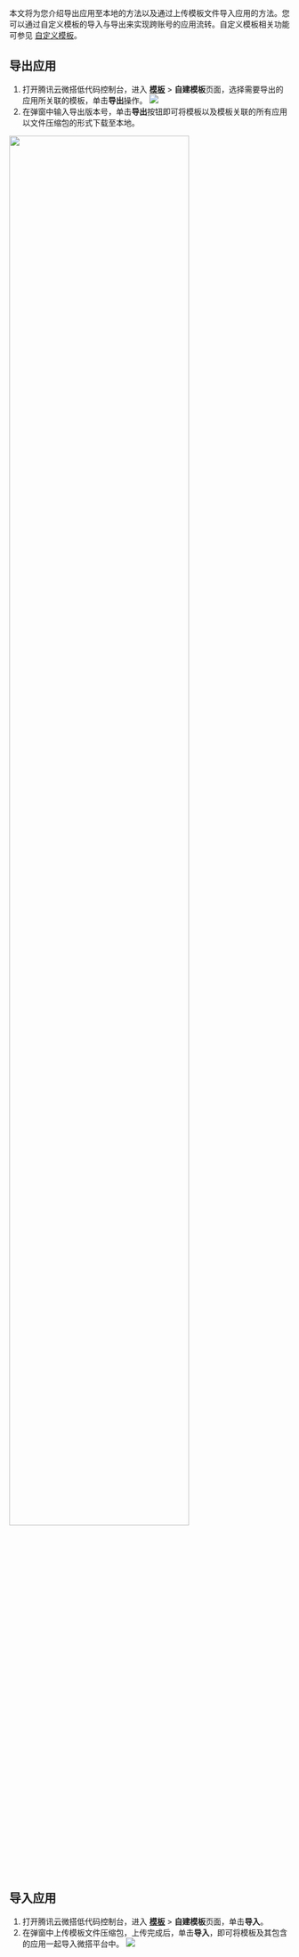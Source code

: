 本文将为您介绍导出应用至本地的方法以及通过上传模板文件导入应用的方法。您可以通过自定义模板的导入与导出来实现跨账号的应用流转。自定义模板相关功能可参见 [自定义模板](https://cloud.tencent.com/document/product/1301/73675)。

## 导出应用

1. 打开腾讯云微搭低代码控制台，进入 [**模板**](https://console.cloud.tencent.com/lowcode/template) > **自建模板**页面，选择需要导出的应用所关联的模板，单击**导出**操作。
![](https://qcloudimg.tencent-cloud.cn/raw/5fc8c7200574842e1249550d457bd475.png)
2. 在弹窗中输入导出版本号，单击**导出**按钮即可将模板以及模板关联的所有应用以文件压缩包的形式下载至本地。
<img src = "https://qcloudimg.tencent-cloud.cn/raw/bf08ae9bdea06df1fc2a51532e702162.png" style = "width:80%"> 


## 导入应用

1. 打开腾讯云微搭低代码控制台，进入 [**模板**](https://console.cloud.tencent.com/lowcode/template) > **自建模板**页面，单击**导入**。
2. 在弹窗中上传模板文件压缩包，上传完成后，单击**导入**，即可将模板及其包含的应用一起导入微搭平台中。
![](https://qcloudimg.tencent-cloud.cn/raw/f86369328f57b3049ad48e9c439fd878.png)
